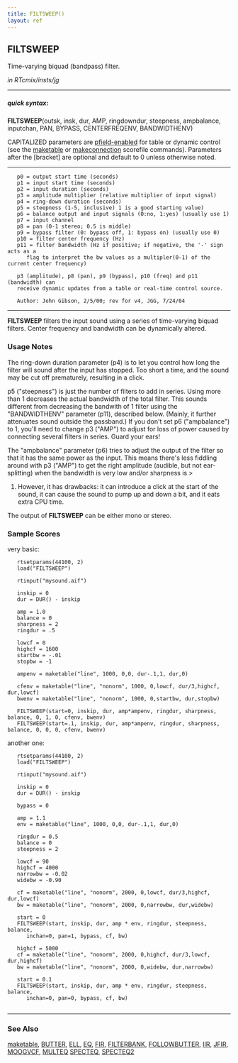 ```yaml
---
title: FILTSWEEP()
layout: ref
---
```


## FILTSWEEP

Time-varying biquad (bandpass) filter.

*in RTcmix/insts/jg*  
  

-----

##### quick syntax:

**FILTSWEEP**(outsk, insk, dur, AMP, ringdowndur, steepness, ampbalance,
inputchan, PAN, BYPASS, CENTERFREQENV, BANDWIDTHENV)

CAPITALIZED parameters are [pfield-enabled](pfield-enabled.html) for
table or dynamic control (see the
[maketable](../scorefile/maketable-2.html) or
[makeconnection](../scorefile/makeconnection-2.html) scorefile
commands). Parameters after the \[bracket\] are optional and default to
0 unless otherwise noted.

-----

  

``` 
   p0 = output start time (seconds)
   p1 = input start time (seconds)
   p2 = input duration (seconds)
   p3 = amplitude multiplier (relative multiplier of input signal)
   p4 = ring-down duration (seconds)
   p5 = steepness (1-5, inclusive) 1 is a good starting value)
   p6 = balance output and input signals (0:no, 1:yes) (usually use 1)
   p7 = input channel
   p8 = pan (0-1 stereo; 0.5 is middle)
   p9 = bypass filter (0: bypass off, 1: bypass on) (usually use 0)
   p10 = filter center frequency (Hz)
   p11 = filter bandwidth (Hz if positive; if negative, the '-' sign acts as a
      flag to interpret the bw values as a multipler(0-1) of the current center frequency)

   p3 (amplitude), p8 (pan), p9 (bypass), p10 (freq) and p11 (bandwidth) can
   receive dynamic updates from a table or real-time control source.

   Author: John Gibson, 2/5/00; rev for v4, JGG, 7/24/04
```

  

-----

  
**FILTSWEEP** filters the input sound using a series of time-varying
biquad filters. Center frequency and bandwidth can be dynamically
altered.

### Usage Notes

The ring-down duration parameter (p4) is to let you control how long the
filter will sound after the input has stopped. Too short a time, and the
sound may be cut off prematurely, resulting in a click.

p5 ("steepness") is just the number of filters to add in series. Using
more than 1 decreases the actual bandwidth of the total filter. This
sounds different from decreasing the bandwith of 1 filter using the
"BANDWIDTHENV" parameter (p11), described below. (Mainly, it further
attenuates sound outside the passband.) If you don't set p6
("ampbalance") to 1, you'll need to change p3 ("AMP") to adjust for loss
of power caused by connecting several filters in series. Guard your
ears\!

The "ampbalance" parameter (p6) tries to adjust the output of the filter
so that it has the same power as the input. This means there's less
fiddling around with p3 ("AMP") to get the right amplitude (audible, but
not ear-splitting) when the bandwidth is very low and/or sharpness is \>
1. However, it has drawbacks: it can introduce a click at the start of
the sound, it can cause the sound to pump up and down a bit, and it eats
extra CPU time.

The output of **FILTSWEEP** can be either mono or stereo.

### Sample Scores

very basic:

``` 
   rtsetparams(44100, 2)
   load("FILTSWEEP")
   
   rtinput("mysound.aif")
   
   inskip = 0
   dur = DUR() - inskip
   
   amp = 1.0
   balance = 0
   sharpness = 2
   ringdur = .5
   
   lowcf = 0
   highcf = 1600
   startbw = -.01
   stopbw = -1
   
   ampenv = maketable("line", 1000, 0,0, dur-.1,1, dur,0)
   
   cfenv = maketable("line", "nonorm", 1000, 0,lowcf, dur/3,highcf, dur,lowcf)
   bwenv = maketable("line", "nonorm", 1000, 0,startbw, dur,stopbw)
   
   FILTSWEEP(start=0, inskip, dur, amp*ampenv, ringdur, sharpness, balance, 0, 1, 0, cfenv, bwenv)
   FILTSWEEP(start=.1, inskip, dur, amp*ampenv, ringdur, sharpness, balance, 0, 0, 0, cfenv, bwenv)
```

  
  
another one:

``` 
   rtsetparams(44100, 2)
   load("FILTSWEEP")
   
   rtinput("mysound.aif")

   inskip = 0
   dur = DUR() - inskip
   
   bypass = 0
   
   amp = 1.1
   env = maketable("line", 1000, 0,0, dur-.1,1, dur,0)
   
   ringdur = 0.5
   balance = 0
   steepness = 2
   
   lowcf = 90
   highcf = 4000
   narrowbw = -0.02
   widebw = -0.90
   
   cf = maketable("line", "nonorm", 2000, 0,lowcf, dur/3,highcf, dur,lowcf)
   bw = maketable("line", "nonorm", 2000, 0,narrowbw, dur,widebw)
   
   start = 0
   FILTSWEEP(start, inskip, dur, amp * env, ringdur, steepness, balance,
      inchan=0, pan=1, bypass, cf, bw)
   
   highcf = 5000
   cf = maketable("line", "nonorm", 2000, 0,highcf, dur/3,lowcf, dur,highcf)
   bw = maketable("line", "nonorm", 2000, 0,widebw, dur,narrowbw)
   
   start = 0.1
   FILTSWEEP(start, inskip, dur, amp * env, ringdur, steepness, balance,
      inchan=0, pan=0, bypass, cf, bw)
 
```

  

-----

### See Also

[maketable](../scorefile/maketable.html), [BUTTER](BUTTER.html),
[ELL](ELL.html), [EQ](EQ.html), [FIR](FIR.html),
[FILTERBANK](FILTERBANK.html), [FOLLOWBUTTER](FOLLOWBUTTER.html),
[IIR](IIR.html), [JFIR](JFIR.html), [MOOGVCF](MOOGVCF.html),
[MULTEQ](MULTEQ.html) [SPECTEQ](SPECTEQ.html), [SPECTEQ2](SPECTEQ2.html)
